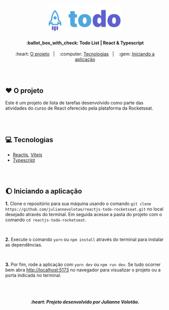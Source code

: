 <h2 align="center">
    <img alt="TODO" src="./src/assets/Logo.svg" width="230px" />
</h2>

<h4 align="center">
  :ballot_box_with_check: Todo List | React & Typescript
</h4>
 
<p align="center">
   
</p>

<p align="center">
  :heart: <a href="#heart-o-projeto">O projeto</a>&nbsp;&nbsp;&nbsp;|&nbsp;&nbsp;&nbsp;
  :computer: <a href="#computer-tecnologias">Tecnologias</a>&nbsp;&nbsp;&nbsp;|&nbsp;&nbsp;&nbsp;
  :gem: <a href="#moon-iniciando-a-aplicação"> Iniciando a aplicação </a>
</p>

<br>
<br>

## :heart: O projeto

Este é um projeto de lista de tarefas desenvolvido como parte das atividades do curso de React oferecido pela plataforma da Rocketseat.

<br>
<br>

## :computer: Tecnologias
- [Reactjs](https://pt-br.reactjs.org/), [Vitejs](https://vite.dev/)
- [Typescript](https://www.typescriptlang.org/)

<br>
<br>



## :moon: Iniciando a aplicação 

**1.** Clone o repositório para sua máquina usando o comando `git clone https://github.com/juliannevolotao/reactjs-todo-rocketseat.git` no local desejado através do terminal. Em seguida acesse a pasta do projeto com o comando `cd reactjs-todo-rocketseat`.

<br>

**2.** Execute o comando `yarn` ou `npm install` através do terminal para instalar as dependências.

<br>

**3.** Por fim, rode a aplicação com `yarn dev` ou `npm run dev`. Se tudo ocorrer bem abra [http://localhost:5173](http://localhost:5173/) no navegador para visualizar o projeto ou a porta indicada no terminal.

<br>
<br>

<h5 align="center">
  :heart: Projeto desenvolvido por Julianne Volotão.
</h5>

<br>
<br>
